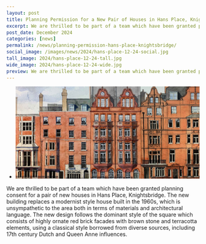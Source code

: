 ```yaml
---
layout: post
title: Planning Permission for a New Pair of Houses in Hans Place, Knightsbridge has been granted
excerpt: We are thrilled to be part of a team which have been granted planning consent for a pair of new houses in Hans Place, Knightsbridge.
post_date: December 2024
categories: [news]
permalink: /news/planning-permission-hans-place-knightsbridge/
social_image: /images/news/2024/hans-place-12-24-social.jpg
tall_image: 2024/hans-place-12-24-tall.jpg
wide_image: 2024/hans-place-12-24-wide.jpg
preview: We are thrilled to be part of a team which have been granted planning consent for a pair of new houses in Hans Place, Knightsbridge.
---
```

<ul class="list">
	<li class="full">
		<a class="fancybox" rel="group" href="/images/news/2024/hans-place-12-24.jpg" title="{{ page.title }}">
			<img src="/images/news/2024/thumbs/hans-place-12-24.jpg" alt="{{ page.title }}">
		</a>
	</li>
</ul>

We are thrilled to be part of a team which have been granted planning consent for a pair of new houses in Hans Place, Knightsbridge. The new building replaces a modernist style house built in the 1960s, which is unsympathetic to the area both in terms of materials and architectural language. The new design follows the dominant style of the square which consists of highly ornate red brick facades with brown stone and terracotta elements, using a classical style borrowed from diverse sources, including 17th century Dutch and Queen Anne influences.